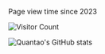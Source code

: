 
Page view time since 2023

![Visitor Count](https://profile-counter.glitch.me/quantaosun/count.svg)

![Quantao's GitHub stats](https://github-readme-stats.vercel.app/api?username=quantaosun&show_icons=true&theme=radical)
